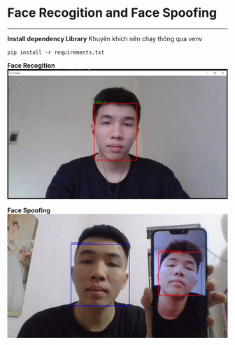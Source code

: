 # Face Recogition and Face Spoofing
---
**Install dependency Library**
Khuyên khích nên chạy thông qua venv
```
pip install -r requirements.txt
```
**Face Recogition**
<img src="https://github.com/VDChinhs/face_recognition/blob/main/docs/recognition.jpg"/> 

**Face Spoofing**
<img src="https://github.com/VDChinhs/face_recognition/blob/main/docs/spoofing.jpg"/> 

